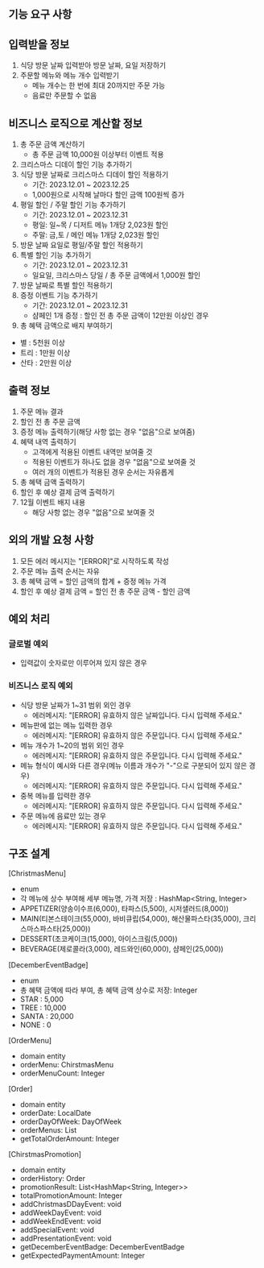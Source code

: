 ## 기능 요구 사항

## 입력받을 정보
1. 식당 방문 날짜 입력받아 방문 날짜, 요일 저장하기
2. 주문할 메뉴와 메뉴 개수 입력받기
   - 메뉴 개수는 한 번에 최대 20까지만 주문 가능
   - 음료만 주문할 수 없음

## 비즈니스 로직으로 계산할 정보
1. 총 주문 금액 계산하기
   - 총 주문 금액 10,000원 이상부터 이벤트 적용
2. 크리스마스 디데이 할인 기능 추가하기
3. 식당 방문 날짜로 크리스마스 디데이 할인 적용하기
   - 기간: 2023.12.01 ~ 2023.12.25
   - 1,000원으로 시작해 날마다 할인 금액 100원씩 증가
4. 평일 할인 / 주말 할인 기능 추가하기
   - 기간: 2023.12.01 ~ 2023.12.31
   - 평일: 일~목 / 디저트 메뉴 1개당 2,023원 할인
   - 주말: 금,토 / 메인 메뉴 1개당 2,023원 할인
6. 방문 날짜 요일로 평일/주말 할인 적용하기
7. 특별 할인 기능 추가하기
   - 기간: 2023.12.01 ~ 2023.12.31
   - 일요일, 크리스마스 당일 / 총 주문 금액에서 1,000원 할인
8. 방문 날짜로 특별 할인 적용하기
9. 증정 이벤트 기능 추가하기
   - 기간: 2023.12.01 ~ 2023.12.31
   - 샴페인 1개 증정 : 할인 전 총 주문 금액이 12만원 이상인 경우
10. 총 혜택 금액으로 배지 부여하기
   - 별 : 5천원 이상
   - 트리 : 1만원 이상
   - 산타 : 2만원 이상

## 출력 정보
1. 주문 메뉴 결과
2. 할인 전 총 주문 금액
3. 증정 메뉴 출력하기(해당 사항 없는 경우 "없음"으로 보여줌)
4. 혜택 내역 출력하기
   - 고객에게 적용된 이벤트 내역만 보여줄 것
   - 적용된 이벤트가 하나도 없을 경우 "없음"으로 보여줄 것
   - 여러 개의 이벤트가 적용된 경우 순서는 자유롭게
5. 총 혜택 금액 출력하기
6. 할인 후 예상 결제 금액 출력하기
7. 12월 이벤트 배지 내용
   - 해당 사항 없는 경우 "없음"으로 보여줄 것

## 외의 개발 요청 사항
1. 모든 에러 메시지는 "[ERROR]"로 시작하도록 작성
2. 주문 메뉴 출력 순서는 자유
3. 총 혜택 금액 = 할인 금액의 합계 + 증정 메뉴 가격
4. 할인 후 예상 결제 금액 = 할인 전 총 주문 금액 - 할인 금액

## 예외 처리
### 글로벌 예외
- 입력값이 숫자로만 이루어져 있지 않은 경우

### 비즈니스 로직 예외
- 식당 방문 날짜가 1~31 범위 외인 경우
  - 에러메시지: "[ERROR] 유효하지 않은 날짜입니다. 다시 입력해 주세요."
- 메뉴판에 없는 메뉴 입력한 경우
  - 에러메시지: "[ERROR] 유효하지 않은 주문입니다. 다시 입력해 주세요."
- 메뉴 개수가 1~20의 범위 외인 경우
  - 에러메시지: "[ERROR] 유효하지 않은 주문입니다. 다시 입력해 주세요."
- 메뉴 형식이 예시와 다른 경우(메뉴 이름과 개수가 "-"으로 구분되어 있지 않은 경우)
  - 에러메시지: "[ERROR] 유효하지 않은 주문입니다. 다시 입력해 주세요."
- 중복 메뉴를 입력한 경우
  - 에러메시지: "[ERROR] 유효하지 않은 주문입니다. 다시 입력해 주세요."
- 주문 메뉴에 음료만 있는 경우
  - 에러메시지: "[ERROR] 유효하지 않은 주문입니다. 다시 입력해 주세요."


## 구조 설계
[ChristmasMenu]
- enum
- 각 메뉴에 상수 부여해 세부 메뉴명, 가격 저장 : HashMap<String, Integer>
- APPETIZER(양송이수프(6,000), 타파스(5,500), 시저샐러드(8,000))
- MAIN(티본스테이크(55,000), 바비큐립(54,000), 해산물파스타(35,000), 크리스마스파스타(25,000))
- DESSERT(초코케이크(15,000), 아이스크림(5,000))
- BEVERAGE(제로콜라(3,000), 레드와인(60,000), 샴페인(25,000))

[DecemberEventBadge]
- enum
- 총 혜택 금액에 따라 부여, 총 혜택 금액 상수로 저장: Integer
- STAR : 5,000
- TREE : 10,000
- SANTA : 20,000
- NONE : 0

[OrderMenu]
- domain entity
- orderMenu: ChirstmasMenu
- orderMenuCount: Integer

[Order]
- domain entity
- orderDate: LocalDate
- orderDayOfWeek: DayOfWeek
- orderMenus: List<OrderMenu>
- getTotalOrderAmount: Integer

[ChirstmasPromotion]
- domain entity
- orderHistory: Order
- promotionResult: List<HashMap<String, Integer>>
- totalPromotionAmount: Integer
- addChristmasDDayEvent: void
- addWeekDayEvent: void
- addWeekEndEvent: void
- addSpecialEvent: void
- addPresentationEvent: void
- getDecemberEventBadge: DecemberEventBadge
- getExpectedPaymentAmount: Integer
